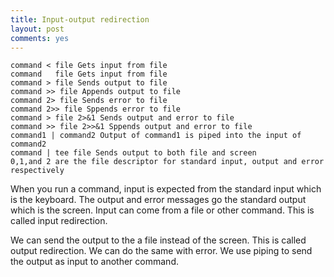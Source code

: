 ```yaml
---
title: Input-output redirection 
layout: post
comments: yes
---
```

	command < file Gets input from file
	command   file Gets input from file
	command > file Sends output to file
	command >> file Appends output to file
	command 2> file Sends error to file
	command 2>> file Sppends error to file
	command > file 2>&1 Sends output and error to file
	command >> file 2>>&1 Sppends output and error to file
	command1 | command2 Output of command1 is piped into the input of command2
	command | tee file Sends output to both file and screen
	0,1,and 2 are the file descriptor for standard input, output and error respectively
	
	
When you run a command, input is expected from the standard input which is the keyboard. The output and error messages go the standard output which is the screen. Input can come from a file or other command. This is called input redirection.

We can send the output to the a file instead of the screen. This is called output redirection. We can do the same with error. We use piping to send the output as input to another command.
